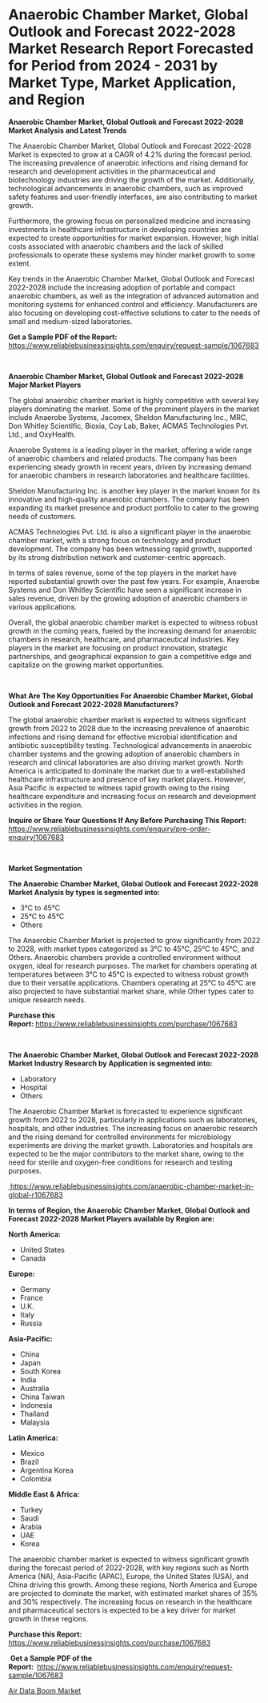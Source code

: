 <p><h1>Anaerobic Chamber Market, Global Outlook and Forecast 2022-2028 Market Research Report Forecasted for Period from 2024 -  2031 by Market Type, Market Application, and Region</h1></p><p><strong>Anaerobic Chamber Market, Global Outlook and Forecast 2022-2028 Market Analysis and Latest Trends</strong></p>
<p><p>The Anaerobic Chamber Market, Global Outlook and Forecast 2022-2028 Market is expected to grow at a CAGR of 4.2% during the forecast period. The increasing prevalence of anaerobic infections and rising demand for research and development activities in the pharmaceutical and biotechnology industries are driving the growth of the market. Additionally, technological advancements in anaerobic chambers, such as improved safety features and user-friendly interfaces, are also contributing to market growth.</p><p>Furthermore, the growing focus on personalized medicine and increasing investments in healthcare infrastructure in developing countries are expected to create opportunities for market expansion. However, high initial costs associated with anaerobic chambers and the lack of skilled professionals to operate these systems may hinder market growth to some extent.</p><p>Key trends in the Anaerobic Chamber Market, Global Outlook and Forecast 2022-2028 include the increasing adoption of portable and compact anaerobic chambers, as well as the integration of advanced automation and monitoring systems for enhanced control and efficiency. Manufacturers are also focusing on developing cost-effective solutions to cater to the needs of small and medium-sized laboratories.</p></p>
<p><strong>Get a Sample PDF of the Report:&nbsp;</strong> <a href="https://www.reliablebusinessinsights.com/enquiry/request-sample/1067683">https://www.reliablebusinessinsights.com/enquiry/request-sample/1067683</a></p>
<p>&nbsp;</p>
<p><strong>Anaerobic Chamber Market, Global Outlook and Forecast 2022-2028 Major Market Players</strong></p>
<p><p>The global anaerobic chamber market is highly competitive with several key players dominating the market. Some of the prominent players in the market include Anaerobe Systems, Jacomex, Sheldon Manufacturing Inc., MRC, Don Whitley Scientific, Bioxia, Coy Lab, Baker, ACMAS Technologies Pvt. Ltd., and OxyHealth.</p><p>Anaerobe Systems is a leading player in the market, offering a wide range of anaerobic chambers and related products. The company has been experiencing steady growth in recent years, driven by increasing demand for anaerobic chambers in research laboratories and healthcare facilities.</p><p>Sheldon Manufacturing Inc. is another key player in the market known for its innovative and high-quality anaerobic chambers. The company has been expanding its market presence and product portfolio to cater to the growing needs of customers.</p><p>ACMAS Technologies Pvt. Ltd. is also a significant player in the anaerobic chamber market, with a strong focus on technology and product development. The company has been witnessing rapid growth, supported by its strong distribution network and customer-centric approach.</p><p>In terms of sales revenue, some of the top players in the market have reported substantial growth over the past few years. For example, Anaerobe Systems and Don Whitley Scientific have seen a significant increase in sales revenue, driven by the growing adoption of anaerobic chambers in various applications.</p><p>Overall, the global anaerobic chamber market is expected to witness robust growth in the coming years, fueled by the increasing demand for anaerobic chambers in research, healthcare, and pharmaceutical industries. Key players in the market are focusing on product innovation, strategic partnerships, and geographical expansion to gain a competitive edge and capitalize on the growing market opportunities.</p></p>
<p>&nbsp;</p>
<p><strong>What Are The Key Opportunities For Anaerobic Chamber Market, Global Outlook and Forecast 2022-2028 Manufacturers?</strong></p>
<p><p>The global anaerobic chamber market is expected to witness significant growth from 2022 to 2028 due to the increasing prevalence of anaerobic infections and rising demand for effective microbial identification and antibiotic susceptibility testing. Technological advancements in anaerobic chamber systems and the growing adoption of anaerobic chambers in research and clinical laboratories are also driving market growth. North America is anticipated to dominate the market due to a well-established healthcare infrastructure and presence of key market players. However, Asia Pacific is expected to witness rapid growth owing to the rising healthcare expenditure and increasing focus on research and development activities in the region.</p></p>
<p><strong>Inquire or Share Your Questions If Any Before Purchasing This Report:</strong> <a href="https://www.reliablebusinessinsights.com/enquiry/pre-order-enquiry/1067683">https://www.reliablebusinessinsights.com/enquiry/pre-order-enquiry/1067683</a></p>
<p>&nbsp;</p>
<p><strong>Market Segmentation</strong></p>
<p><strong>The Anaerobic Chamber Market, Global Outlook and Forecast 2022-2028 Market Analysis by types is segmented into:</strong></p>
<p><ul><li>3°C to 45°C</li><li>25°C to 45°C</li><li>Others</li></ul></p>
<p><p>The Anaerobic Chamber Market is projected to grow significantly from 2022 to 2028, with market types categorized as 3°C to 45°C, 25°C to 45°C, and Others. Anaerobic chambers provide a controlled environment without oxygen, ideal for research purposes. The market for chambers operating at temperatures between 3°C to 45°C is expected to witness robust growth due to their versatile applications. Chambers operating at 25°C to 45°C are also projected to have substantial market share, while Other types cater to unique research needs.</p></p>
<p><strong>Purchase this Report:&nbsp;</strong><a href="https://www.reliablebusinessinsights.com/purchase/1067683">https://www.reliablebusinessinsights.com/purchase/1067683</a></p>
<p>&nbsp;</p>
<p><strong>The Anaerobic Chamber Market, Global Outlook and Forecast 2022-2028 Market Industry Research by Application is segmented into:</strong></p>
<p><ul><li>Laboratory</li><li>Hospital</li><li>Others</li></ul></p>
<p><p>The Anaerobic Chamber Market is forecasted to experience significant growth from 2022 to 2028, particularly in applications such as laboratories, hospitals, and other industries. The increasing focus on anaerobic research and the rising demand for controlled environments for microbiology experiments are driving the market growth. Laboratories and hospitals are expected to be the major contributors to the market share, owing to the need for sterile and oxygen-free conditions for research and testing purposes.</p></p>
<p><a href="https://www.reliablebusinessinsights.com/anaerobic-chamber-market-in-global-r1067683">&nbsp;https://www.reliablebusinessinsights.com/anaerobic-chamber-market-in-global-r1067683</a></p>
<p><strong>In terms of Region, the Anaerobic Chamber Market, Global Outlook and Forecast 2022-2028 Market Players available by Region are:</strong></p>
<p>
    <p> <strong> North America: </strong>
        <ul>
            <li>United States</li>
            <li>Canada</li>
        </ul>
        </p> 
    <p> <strong> Europe: </strong>
        <ul>
            <li>Germany</li>
            <li>France</li>
            <li>U.K.</li>
            <li>Italy</li>
            <li>Russia</li>
        </ul>
        </p> 
    <p> <strong> Asia-Pacific: </strong>
        <ul>
            <li>China</li>
            <li>Japan</li>
            <li>South Korea</li>
            <li>India</li>
            <li>Australia</li>
            <li>China Taiwan</li>
            <li>Indonesia</li>
            <li>Thailand</li>
            <li>Malaysia</li>
        </ul>
        </p> 
    <p> <strong> Latin America: </strong>
        <ul>
            <li>Mexico</li>
            <li>Brazil</li>
            <li>Argentina Korea</li>
            <li>Colombia</li>
        </ul>
        </p> 
    <p> <strong> Middle East & Africa: </strong>
        <ul>
            <li>Turkey</li>
            <li>Saudi</li>
            <li>Arabia</li>
            <li>UAE</li>
            <li>Korea</li>
        </ul>
    </p>
    </p>
<p><p>The anaerobic chamber market is expected to witness significant growth during the forecast period of 2022-2028, with key regions such as North America (NA), Asia-Pacific (APAC), Europe, the United States (USA), and China driving this growth. Among these regions, North America and Europe are projected to dominate the market, with estimated market shares of 35% and 30% respectively. The increasing focus on research in the healthcare and pharmaceutical sectors is expected to be a key driver for market growth in these regions.</p></p>
<p><strong>Purchase this Report: </strong><a href="https://www.reliablebusinessinsights.com/purchase/1067683">https://www.reliablebusinessinsights.com/purchase/1067683</a></p>
<p>&nbsp;<strong>Get a Sample PDF of the Report:&nbsp;&nbsp;</strong><a href="https://www.reliablebusinessinsights.com/enquiry/request-sample/1067683">https://www.reliablebusinessinsights.com/enquiry/request-sample/1067683</a></p>
<p><strong></strong></p>
<p><p><a href="https://view.publitas.com/reportprime-1/air-data-boom-market-furnishes-information-on-market-share-market-trends-and-market-growth/">Air Data Boom Market</a></p></p>